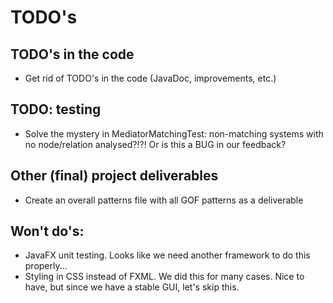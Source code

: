 # TODO's

## TODO's in the code
* Get rid of TODO's in the code (JavaDoc, improvements, etc.)

## TODO: testing
* Solve the mystery in MediatorMatchingTest: non-matching systems with no node/relation analysed?!?!
  Or is this a BUG in our feedback?

## Other (final) project deliverables
* Create an overall patterns file with all GOF patterns as a deliverable

## Won't do's:
* JavaFX unit testing. Looks like we need another framework to do this properly...
* Styling in CSS instead of FXML. We did this for many cases. Nice to have, but since we have a stable GUI, let's skip this.


